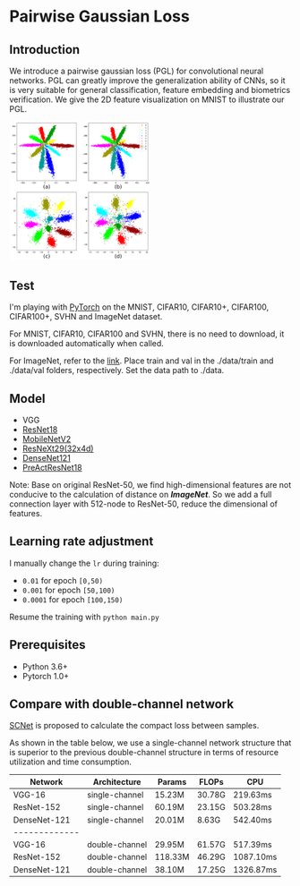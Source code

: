 # Pairwise Gaussian Loss

## Introduction

We introduce a pairwise gaussian loss (PGL) for convolutional neural networks. PGL can greatly improve the generalization ability of CNNs, so it is very suitable for general classification, feature embedding and biometrics verification. We give the 2D feature visualization on MNIST to illustrate our PGL.

<img src="image/Softmax_vs_Gloss.png" width="50%" height="50%">

## Test

I'm playing with [PyTorch](http://pytorch.org/) on the MNIST, CIFAR10, CIFAR10+,
 CIFAR100, CIFAR100+, SVHN and ImageNet dataset.
 
For MNIST, CIFAR10, CIFAR100 and SVHN, there is no need to download, it is downloaded automatically when called.

For ImageNet, refer to the [link](https://github.com/ccq1n/pytorch_model_integration). Place train and val in the
./data/train and ./data/val folders, respectively. Set the data path to ./data.

## Model
- VGG
- [ResNet18](https://arxiv.org/abs/1512.03385) 
- [MobileNetV2](https://arxiv.org/abs/1801.04381) 
- [ResNeXt29(32x4d)](https://arxiv.org/abs/1611.05431) 
- [DenseNet121](https://arxiv.org/abs/1608.06993) 
- [PreActResNet18](https://arxiv.org/abs/1603.05027) 

Note: Base on original ResNet-50, we find high-dimensional features are not conducive to the calculation of
 distance on _**ImageNet**_. So we add a full connection layer with 512-node to ResNet-50, reduce the dimensional of features.

## Learning rate adjustment
I manually change the `lr` during training:
- `0.01` for epoch `[0,50)`
- `0.001` for epoch `[50,100)`
- `0.0001` for epoch `[100,150)`

Resume the training with `python main.py`
## Prerequisites
- Python 3.6+
- Pytorch 1.0+

## Compare with double-channel network
[SCNet](https://www.researchgate.net/profile/Yimin_Luo2/publication/330708746_Separability_and_Compactness_Network_for_Image_Recognition_and_Superresolution/links/5c51e814a6fdccd6b5d4f2b1/Separability-and-Compactness-Network-for-Image-Recognition-and-Superresolution.pdf) is proposed 
to calculate the compact loss between samples.

As shown in the table below, we use a single-channel network structure that is superior to the previous double-channel structure in terms of resource utilization and time consumption.

| Network       | Architecture   | Params  | FLOPs   | CPU       |   
| ------------- | -------------- | ------- | ------- | --------- | 
| VGG-16        | single-channel | 15.23M  | 30.78G  | 219.63ms  |
| ResNet-152    | single-channel | 60.19M  | 23.15G  | 503.28ms  |
| DenseNet-121  | single-channel | 20.01M  | 8.63G   | 542.40ms  |
| ------------- |
| VGG-16        | double-channel | 29.95M  | 61.57G  | 517.39ms  |
| ResNet-152    | double-channel | 118.33M | 46.29G  | 1087.10ms |
| DenseNet-121  | double-channel | 38.10M  | 17.25G  | 1326.87ms |